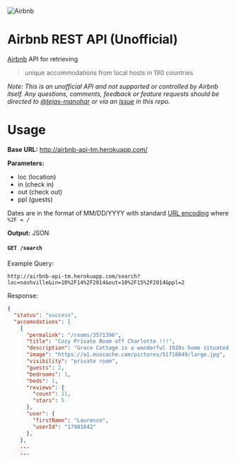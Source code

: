 ![Airbnb](http://www.underconsideration.com/brandnew/archives/airbnb_logo_detail.png "Airbnb")

Airbnb REST API (Unofficial)
============================

[Airbnb](https://www.airbnb.com/) API for retrieving
> unique accommodations from local hosts in 190 countries

*Note: This is an unofficial API and not supported or controlled by Airbnb itself. Any questions, comments, feedback or feature requests should be directed to [@tejas-manohar](https://github.com/tejas-manohar) or via an [issue](https://github.com/tejas-manohar/airbnb/issues/new) in this repo.*

Usage
=====

**Base URL:** http://airbnb-api-tm.herokuapp.com/

**Parameters:**
- loc (location)
- in (check in)
- out (check out)
- ppl (guests)

Dates are in the format of MM/DD/YYYY with standard [URL encoding](http://www.w3schools.com/tags/ref_urlencode.asp) where `%2F = /`

**Output:** JSON

#### `GET /search`

Example Query:

```
http://airbnb-api-tm.herokuapp.com/search?loc=nashville&in=10%2F14%2F2014&out=10%2F15%2F2014&ppl=2
```

Response:

```json
{
  "status": "success",
  "accomodations": [
    {
      "permalink": "/rooms/3571396",
      "title": "Cozy Private Room off Charlotte !!!",
      "description": "Grace Cottage is a wonderful 1920s home situated in the beautiful town of Washington,     Arkansas.The home comfortably fits four and is located next to Historic Washington State Park. Enjoy a relaxing and restful weekend in the community of Washington.",
      "image": "https://a1.muscache.com/pictures/51710849/large.jpg",
      "visibility": "private room",
      "guests": 2,
      "bedrooms": 1,
      "beds": 1,
      "reviews": {
        "count": 11,
        "stars": 5
      },
      "user": {
        "firstName": "Laurence",
        "userId": "17981042"
      },
    },
    ...
    ...
```
